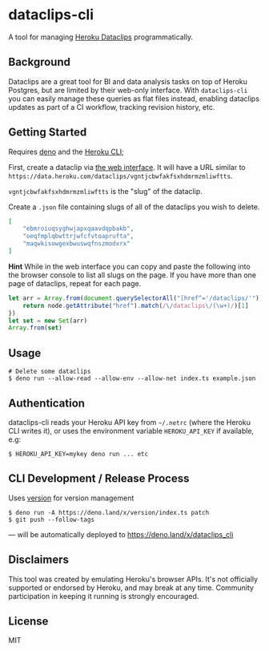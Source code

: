 # dataclips-cli

A tool for managing [Heroku Dataclips](https://devcenter.heroku.com/articles/dataclips) programmatically.

## Background

Dataclips are a great tool for BI and data analysis tasks on top of Heroku
Postgres, but are limited by their web-only interface. With `dataclips-cli` you
can easily manage these queries as flat files instead, enabling dataclips
updates as part of a CI workflow, tracking revision history, etc.

## Getting Started

Requires [deno](https://deno.land/) and the [Heroku CLI](https://devcenter.heroku.com/articles/heroku-cli);

First, create a dataclip via [the web
interface](https://data.heroku.com/dataclips). It will have a URL similar to
`https://data.heroku.com/dataclips/vgntjcbwfakfsxhdmrmzmliwftts`.

`vgntjcbwfakfsxhdmrmzmliwftts` is the "slug" of the dataclip.

Create a `.json` file containing slugs of all of the dataclips you wish to delete.

```json
[
    "ebmroiuqsyghwjapxqaavdqpbakb",
    "oeqfmplqbwttrjwfcfvtoaprufta",
    "maqwkisowgexbwuswqfnszmodxrx"
]
```

**Hint** While in the web interface you can copy and paste the following into the browser console to list all slugs on the page. If you have more than one page of dataclips, repeat for each page.

```javascript
let arr = Array.from(document.querySelectorAll("[href^='/dataclips/'")).map(node => {
    return node.getAttribute("href").match(/\/dataclips\/(\w+)/)[1]
})
let set = new Set(arr)
Array.from(set)
```

## Usage

```
# Delete some dataclips
$ deno run --allow-read --allow-env --allow-net index.ts example.json
```

## Authentication

dataclips-cli reads your Heroku API key from `~/.netrc` (where the Heroku CLI
writes it), or uses the environment variable `HEROKU_API_KEY` if available, e.g:

```
$ HEROKU_API_KEY=mykey deno run ... etc
```

## CLI Development / Release Process

Uses [version](https://github.com/dylanpyle/version) for version management
```
$ deno run -A https://deno.land/x/version/index.ts patch
$ git push --follow-tags
```
— will be automatically deployed to https://deno.land/x/dataclips_cli

## Disclaimers

This tool was created by emulating Heroku's browser APIs. It's not officially
supported or endorsed by Heroku, and may break at any time. Community
participation in keeping it running is strongly encouraged.

## License

MIT
